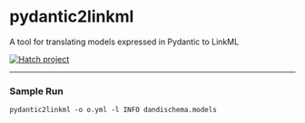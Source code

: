 # pydantic2linkml
A tool for translating models expressed in Pydantic to LinkML

[![Hatch project](https://img.shields.io/badge/%F0%9F%A5%9A-Hatch-4051b5.svg)](https://github.com/pypa/hatch)

-----

### Sample Run

```console
pydantic2linkml -o o.yml -l INFO dandischema.models
```
